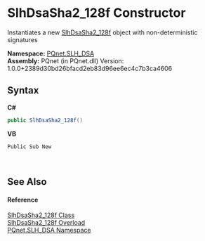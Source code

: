 # SlhDsaSha2_128f Constructor 
 

Instantiates a new <a href="cf9ce479-b979-164b-8537-46cbb8fa5b0b">SlhDsaSha2_128f</a> object with non-deterministic signatures

**Namespace:**&nbsp;<a href="5a51e981-67fd-0177-2098-034d6071509d">PQnet.SLH_DSA</a><br />**Assembly:**&nbsp;PQnet (in PQnet.dll) Version: 1.0.0+2389d30bd26bfacd2eb83d96ee6ec4c7b3ca4606

## Syntax

**C#**<br />
``` C#
public SlhDsaSha2_128f()
```

**VB**<br />
``` VB
Public Sub New
```

<br />

## See Also


#### Reference
<a href="cf9ce479-b979-164b-8537-46cbb8fa5b0b">SlhDsaSha2_128f Class</a><br /><a href="2497b467-9c38-6bf2-4ef5-405e8c975527">SlhDsaSha2_128f Overload</a><br /><a href="5a51e981-67fd-0177-2098-034d6071509d">PQnet.SLH_DSA Namespace</a><br />